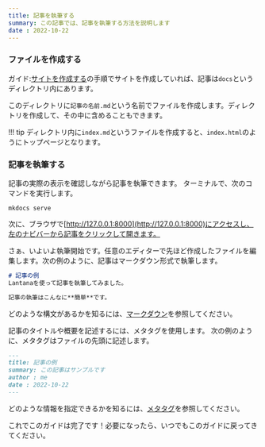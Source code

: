 ```yaml
---
title: 記事を執筆する
summary: この記事では、記事を執筆する方法を説明します
date : 2022-10-22
---
```


### ファイルを作成する
ガイド:[サイトを作成する](/guide/2_create)の手順でサイトを作成していれば、記事は`docs`というディレクトリ内にあります。

このディレクトリに`記事の名前.md`という名前でファイルを作成します。ディレクトリを作成して、その中に含めることもできます。

!!! tip
    ディレクトリ内に`index.md`というファイルを作成すると、`index.html`のようにトップページとなります。

### 記事を執筆する
記事の実際の表示を確認しながら記事を執筆できます。
ターミナルで、次のコマンドを実行します。

```shell
mkdocs serve
```

次に、ブラウザで[http://127.0.0.1:8000](http://127.0.0.1:8000)にアクセスし、左のナビバーから記事をクリックして開きます。

さぁ、いよいよ執筆開始です。任意のエディターで先ほど作成したファイルを編集します。次の例のように、記事はマークダウン形式で執筆します。

```markdown
# 記事の例
Lantanaを使って記事を執筆してみました。

記事の執筆はこんなに**簡単**です。
```

どのような構文があるかを知るには、[マークダウン](/cheatsheet/markdown)を参照してください。

記事のタイトルや概要を記述するには、メタタグを使用します。
次の例のように、メタタグはファイルの先頭に記述します。

```markdown
---
title: 記事の例
summary: この記事はサンプルです
author : me
date : 2022-10-22
---
```

どのような情報を指定できるかを知るには、[メタタグ](/cheatsheet/metatag)を参照してください。

これでこのガイドは完了です！必要になったら、いつでもこのガイドに戻ってきてください。
